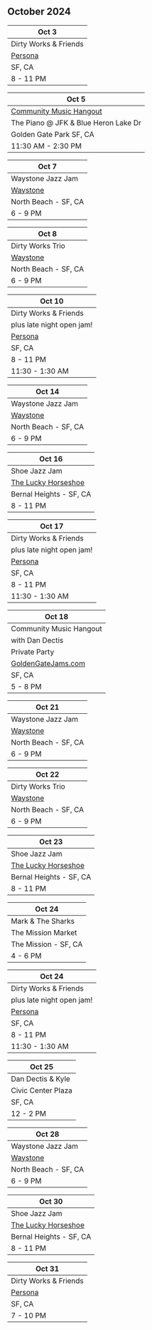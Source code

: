## October 2024

| Oct 3
|-
| Dirty Works & Friends
| <a href="https://www.persona-sf.com" target="new">Persona</a>
| SF, CA
| 8 - 11 PM

| Oct 5
|-
| <a href="https://goldengatejams.com" target="CMH">Community Music Hangout</a>
| The Piano @ JFK & Blue Heron Lake Dr
| Golden Gate Park SF, CA
| 11:30 AM - 2:30 PM

| Oct 7
|-
| Waystone Jazz Jam
| <a href="https://www.waystonesf.com" target="new">Waystone</a>
| North Beach - SF, CA
| 6 - 9 PM

| Oct 8
|-
| Dirty Works Trio
| <a href="https://www.waystonesf.com" target="new">Waystone</a>
| North Beach - SF, CA
| 6 - 9 PM

| Oct 10
|-
| Dirty Works & Friends
| plus late night open jam!
| <a href="https://www.persona-sf.com" target="new">Persona</a>
| SF, CA
| 8 - 11 PM
| 11:30 - 1:30 AM

| Oct 14
|-
| Waystone Jazz Jam
| <a href="https://www.waystonesf.com" target="new">Waystone</a>
| North Beach - SF, CA
| 6 - 9 PM

| Oct 16
|-
| Shoe Jazz Jam
| <a href="https://www.theluckyhorseshoebar.com/" target="Shoe">The Lucky Horseshoe</a>
| Bernal Heights - SF, CA
| 8 - 11 PM

| Oct 17
|-
| Dirty Works & Friends
| plus late night open jam!
| <a href="https://www.persona-sf.com" target="new">Persona</a>
| SF, CA
| 8 - 11 PM
| 11:30 - 1:30 AM

| Oct 18
|-
| Community Music Hangout
| with Dan Dectis
| Private Party
| <a href="https://goldengatejams.com" target="new">GoldenGateJams.com</a>
| SF, CA
| 5 - 8 PM

| Oct 21
|-
| Waystone Jazz Jam
| <a href="https://www.waystonesf.com" target="new">Waystone</a>
| North Beach - SF, CA
| 6 - 9 PM

| Oct 22
|-
| Dirty Works Trio
| <a href="https://www.waystonesf.com" target="new">Waystone</a>
| North Beach - SF, CA
| 6 - 9 PM

| Oct 23
|-
| Shoe Jazz Jam
| <a href="https://www.theluckyhorseshoebar.com/" target="Shoe">The Lucky Horseshoe</a>
| Bernal Heights - SF, CA
| 8 - 11 PM

| Oct 24
|-
| Mark & The Sharks
| The Mission Market
| The Mission - SF, CA
| 4 - 6 PM

| Oct 24
|-
| Dirty Works & Friends
| plus late night open jam!
| <a href="https://www.persona-sf.com" target="new">Persona</a>
| SF, CA
| 8 - 11 PM
| 11:30 - 1:30 AM

| Oct 25
|-
| Dan Dectis & Kyle
| Civic Center Plaza
| SF, CA
| 12 - 2 PM

| Oct 28
|-
| Waystone Jazz Jam
| <a href="https://www.waystonesf.com" target="new">Waystone</a>
| North Beach - SF, CA
| 6 - 9 PM

| Oct 30
|-
| Shoe Jazz Jam
| <a href="https://www.theluckyhorseshoebar.com/" target="Shoe">The Lucky Horseshoe</a>
| Bernal Heights - SF, CA
| 8 - 11 PM

| Oct 31
|-
| Dirty Works & Friends
| <a href="https://www.persona-sf.com" target="new">Persona</a>
| SF, CA
| 7 - 10 PM
